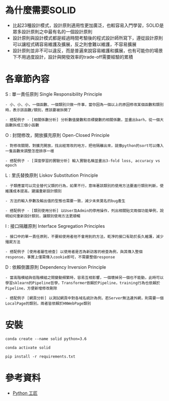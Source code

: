 # 為什麼需要SOLID

* 比起23種設計模式，設計原則適用性更加廣泛，也較容易入門學習，SOLID是眾多設計原則之中最有名的一個設計原則
* 設計原則與設計模式都是經過時間考驗後的程式設計師所寫下，遵從設計原則可以讓程式碼容易維護及擴展，反之則會難以維護，不容易擴展
* 設計原則並非不可以違反，而是普遍來說容易維護和擴展，也有可能你的場景下不用過度設計，設計與開發效率的trade-off需要經驗的累積

# 各章節內容

S : 單一責任原則 Single Responsibility Principle

    - 小、小、小，一個函數、一個類別只做一件事，當你因為一個以上的原因修改某個函數和類別時，表示該函數/類別，應該要被拆開了

    - 搭配例子 - [相關係數分析] 分析數值變數和目標變數的相關係數，並畫出barh，從一個大函數拆成三個小函數

O : 封閉修改，開放擴充原則 Open-Closed Principle

    - 對修改關閉，對擴充開放，找出經常改的地方，把他隔離出來，就像python的sort可以傳入一隻函數來調整怎麼排序一樣

    - 搭配例子 - [深度學習的實驗分析] 輸入實驗名稱並畫出3-fold loss, accuracy vs epoch

L : 里氏替換原則 Liskov Substitution Principle

    - 子類應當可以完全替代父類的行為，如果不行，意味著該類別的使用方法要進行類別判斷，使維護成本提高，建議重新設計類別

    - 方法的輸入參數及輸出值的型態也需要一致，減少未來莫名的bug產生

    - 搭配例子 - [類別使用分析] 以User及Admin的停用操作，列出相關貼文兩個功能舉例，說明如何重新設計類別，讓類別使用方法更順暢

I : 接口隔離原則 Interface Segregation Principles

    - 接口中的單一責任原則，不要給使用者他不會用到的方法，乾淨的接口有助於長久維護，減少殭屍方法

    - 搭配例子 [使用者屬性檢查] 以使用者是否為新訪客的檢查為例，與其傳入整個response，事實上僅需傳入cookie即可，不需要整個response

 

D : 依賴倒置原則 Dependency Inversion Principle

    - 當高階模組與低階模組之間變動頻繁時，容易互相影響，一個壞掉另一個也不能動，此時可以學習sklearn的Pipeline哲學，Transformer依賴於Pipeline，training行為也依賴於Pipeline，方便新增修改刪除

    - 搭配例子 [網頁分析] 以測試網頁中對各域名統計為例，若Server無法連外網，則需要一個LocalPage的類別，兩者皆依賴於HNWebPage類別

# 安裝

 `conda create --name solid python=3.6`

 `conda activate solid`

 `pip install -r requirements.txt`

# 參考資料

* [Python 工匠](https://github.com/piglei/one-python-craftsman)
